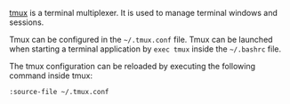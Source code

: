 [tmux](https://github.com/tmux/tmux) is a terminal multiplexer.
It is used to manage terminal windows and sessions.

Tmux can be configured in the `~/.tmux.conf` file.
Tmux can be launched when starting a terminal application by `exec tmux` inside the `~/.bashrc` file.

The tmux configuration can be reloaded by executing the following command inside tmux:
```sh
:source-file ~/.tmux.conf
```
